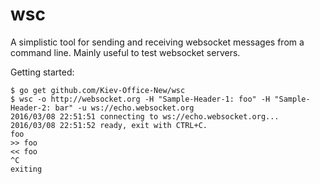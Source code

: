 # wsc

A simplistic tool for sending and receiving websocket messages from a command line.
Mainly useful to test websocket servers.

Getting started:
```
$ go get github.com/Kiev-Office-New/wsc
$ wsc -o http://websocket.org -H "Sample-Header-1: foo" -H "Sample-Header-2: bar" -u ws://echo.websocket.org
2016/03/08 22:51:51 connecting to ws://echo.websocket.org...
2016/03/08 22:51:52 ready, exit with CTRL+C.
foo 
>> foo
<< foo
^C
exiting
```

